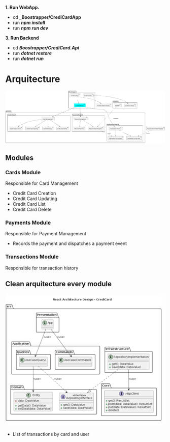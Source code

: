 **1. Run WebApp.**   
- cd **_Boostrapper/CrediCardApp**
- run **_npm install_**
- run **_npm run dev_**



**3. Run Backend**  
- cd **_Boostrapper/CrediCard.Api_**
- run **_dotnet restore_**
- run **_dotnet run_**

# Arquitecture
![alt text](image.png)
## Modules

### Cards Module

Responsible for Card Management

- Credit Card Creation
- Credit Card Updating
- Credit Card List
- Credit Card Delete

### Payments Module

Responsible for Payment Management

- Records the payment and dispatches a payment event


### Transactions Module

Responsible for transaction history

## Clean arquitecture every module

![App Application](/design.png)

- List of transactions by card and user
